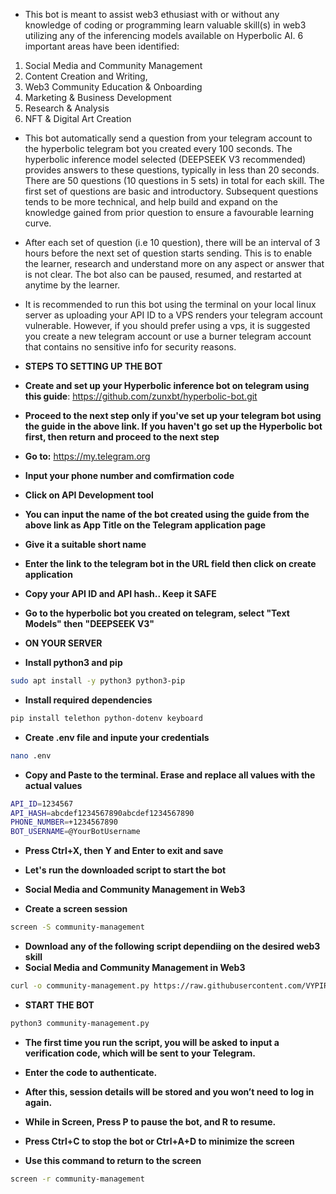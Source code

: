 - This bot is meant to assist web3 ethusiast with or without any knowledge of coding or programming learn valuable skill(s) in web3 utilizing any of the inferencing models available on Hyperbolic AI. 6 important areas have been identified:
1. Social Media and Community Management
2. Content Creation and Writing,
3. Web3 Community Education & Onboarding
4. Marketing & Business Development
5. Research & Analysis
6. NFT & Digital Art Creation

- This bot automatically send a question from your telegram account to the hyperbolic telegram bot you created every 100 seconds. The hyperbolic inference model selected (DEEPSEEK V3 recommended) provides answers to these questions, typically in less than 20 seconds. There are 50 questions (10 questions in 5 sets) in total for each skill. The first set of questions are basic and introductory. Subsequent questions tends to be more technical, and help build and expand on the knowledge gained from prior question to ensure a favourable learning curve.

- After each set of question (i.e 10 question), there will be an interval of 3 hours before the next set of question starts sending. This is to enable the learner, research and understand more on any aspect or answer that is not clear. The bot also can be paused, resumed, and restarted at anytime by the learner.

- It is recommended to run this bot using the terminal on your local linux server as uploading your API ID to a VPS renders your telegram account vulnerable. However, if you should prefer using a vps, it is suggested you create a new telegram account or use a burner telegram account that contains no sensitive info for security reasons.




- **STEPS TO SETTING UP THE BOT**

- **Create and set up your Hyperbolic inference bot on telegram using this guide**: https://github.com/zunxbt/hyperbolic-bot.git
- **Proceed to the next step only if you've set up your telegram bot using the guide in the above link. If you haven't go set up the Hyperbolic bot first, then return and proceed to the next step**

- **Go to:** https://my.telegram.org
- **Input your phone number and comfirmation code**
- **Click on API Development tool**
- **You can input the name of the bot created using the guide from the above link as App Title on the Telegram application page**
- **Give it a suitable short name**
- **Enter the link to the telegram bot in the URL field then click on create application**
- **Copy your API ID and API hash.. Keep it SAFE**
- **Go to the hyperbolic bot you created on telegram, select "Text Models" then "DEEPSEEK V3"**
- **ON YOUR SERVER**
- **Install python3 and pip**
```bash
sudo apt install -y python3 python3-pip
```
- **Install required dependencies**
```bash
pip install telethon python-dotenv keyboard
```

- **Create .env file and inpute your credentials**
```bash 
nano .env
```
- **Copy and Paste to the terminal. Erase and replace all values with the actual values** 
```bash
API_ID=1234567
API_HASH=abcdef1234567890abcdef1234567890
PHONE_NUMBER=+1234567890
BOT_USERNAME=@YourBotUsername
```
- **Press Ctrl+X, then Y and Enter to exit and save**

- **Let's run the downloaded script to start the bot**
- **Social Media and Community Management in Web3**
- **Create a screen session**
```bash
screen -S community-management
```
- **Download any of the following script dependiing on the desired web3 skill**
- **Social Media and Community Management in Web3**
```bash
curl -o community-management.py https://raw.githubusercontent.com/VYPIR99/Web3-Skill/main/community-management.py
```
- **START THE BOT**
```bash
python3 community-management.py
```

- **The first time you run the script, you will be asked to input a verification code, which will be sent to your Telegram.**
- **Enter the code to authenticate.**
- **After this, session details will be stored and you won’t need to log in again.**
- **While in Screen, Press P to pause the bot, and R to resume.**

- **Press Ctrl+C to stop the bot or Ctrl+A+D to minimize the screen**

- **Use this command to return to the screen**
```bash
screen -r community-management
```
